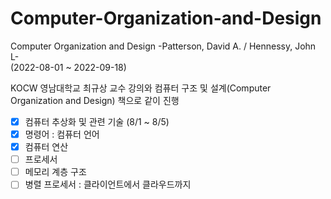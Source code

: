 # Computer-Organization-and-Design
Computer Organization and Design  -Patterson, David A. / Hennessy, John L- <br>
(2022-08-01 ~ 2022-09-18) <br>

KOCW 영남대학교 최규상 교수 강의와 컴퓨터 구조 및 설계(Computer Organization and Design) 책으로 같이 진행 <br>

- [x] 컴퓨터 추상화 및 관련 기술 (8/1 ~ 8/5)
- [x] 명령어 : 컴퓨터 언어
- [x] 컴퓨터 연산
- [ ] 프로세서
- [ ] 메모리 계층 구조
- [ ] 병렬 프로세서 : 클라이언트에서 클라우드까지
